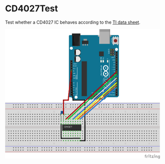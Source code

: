 CD4027Test
==========

Test whether a CD4027 IC behaves according to the [TI data sheet](https://www.ti.com/lit/ds/symlink/cd4027b.pdf).

![breadboard schematic](CD4027Test_bb.png?raw=true "breadboard schematic")
